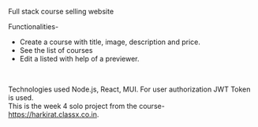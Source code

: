 Full stack course selling website <br/>

Functionalities- <br/>
- Create a course with title, image, description and price. <br/>
- See the list of courses <br/>
- Edit a listed with help of a previewer. <br/>

<br/>

Technologies used Node.js, React, MUI. For user authorization JWT Token is used. <br/>
This is the week 4 solo project from the course- https://harkirat.classx.co.in. 
